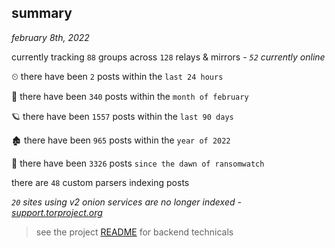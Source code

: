 
## summary
_february 8th, 2022_

currently tracking `88` groups across `128` relays & mirrors - _`52` currently online_

⏲ there have been `2` posts within the `last 24 hours`

🦈 there have been `340` posts within the `month of february`

🪐 there have been `1557` posts within the `last 90 days`

🏚 there have been `965` posts within the `year of 2022`

🦕 there have been `3326` posts `since the dawn of ransomwatch`

there are `48` custom parsers indexing posts

_`20` sites using v2 onion services are no longer indexed - [support.torproject.org](https://support.torproject.org/onionservices/v2-deprecation/)_

> see the project [README](https://github.com/thetanz/ransomwatch#ransomwatch--) for backend technicals
